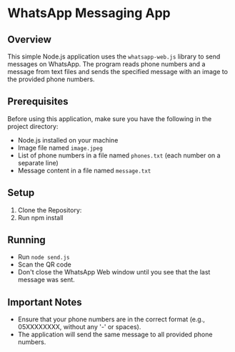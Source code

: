 # WhatsApp Messaging App

## Overview

This simple Node.js application uses the `whatsapp-web.js` library to send messages on WhatsApp. The program reads phone numbers and a message from text files and sends the specified message with an image to the provided phone numbers.

## Prerequisites

Before using this application, make sure you have the following in the project directory:

- Node.js installed on your machine
- Image file named `image.jpeg`
- List of phone numbers in a file named `phones.txt` (each number on a separate line)
- Message content in a file named `message.txt`

## Setup

1. Clone the Repository:
2. Run npm install

## Running
- Run `node send.js`
- Scan the QR code
- Don't close the WhatsApp Web window until you see that the last message was sent.


## Important Notes
- Ensure that your phone numbers are in the correct format (e.g., 05XXXXXXXX, without any '-' or spaces).
- The application will send the same message to all provided phone numbers.
